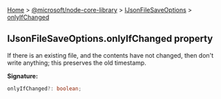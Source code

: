 [Home](./index) &gt; [@microsoft/node-core-library](./node-core-library.md) &gt; [IJsonFileSaveOptions](./node-core-library.ijsonfilesaveoptions.md) &gt; [onlyIfChanged](./node-core-library.ijsonfilesaveoptions.onlyifchanged.md)

## IJsonFileSaveOptions.onlyIfChanged property

If there is an existing file, and the contents have not changed, then don't write anything; this preserves the old timestamp.

<b>Signature:</b>

```typescript
onlyIfChanged?: boolean;
```
